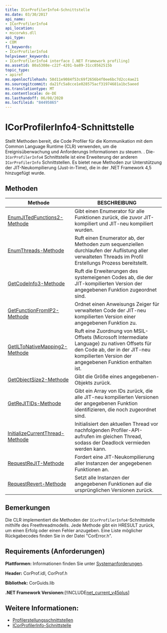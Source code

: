 ```yaml
---
title: ICorProfilerInfo4-Schnittstelle
ms.date: 03/30/2017
api_name:
- ICorProfilerInfo4
api_location:
- mscorwks.dll
api_type:
- COM
f1_keywords:
- ICorProfilerInfo4
helpviewer_keywords:
- ICorProfilerInfo4 interface [.NET Framework profiling]
ms.assetid: 80a5308e-c22f-4201-ba89-31cc8562515b
topic_type:
- apiref
ms.openlocfilehash: 58d11e9084f53c69f2656b4f0ee6bc7d2cc4ae21
ms.sourcegitcommit: da21fc5a8cce1e028575acf31974681a1bc5aeed
ms.translationtype: MT
ms.contentlocale: de-DE
ms.lasthandoff: 06/08/2020
ms.locfileid: "84495865"
---
```

# <a name="icorprofilerinfo4-interface"></a>ICorProfilerInfo4-Schnittstelle
Stellt Methoden bereit, die Code Profiler für die Kommunikation mit dem Common Language Runtime (CLR) verwenden, um die Ereignisüberwachung und Anforderungs Informationen zu steuern. . Die- `ICorProfilerInfo4` Schnittstelle ist eine Erweiterung der anderen `ICorProfilerInfo` Schnittstellen. Es bietet neue Methoden zur Unterstützung der JIT-Neukompilierung (Just-in-Time), die in der .NET Framework 4,5 hinzugefügt wurde.  
  
## <a name="methods"></a>Methoden  
  
|Methode|BESCHREIBUNG|  
|------------|-----------------|  
|[EnumJITedFunctions2-Methode](icorprofilerinfo4-enumjitedfunctions2-method.md)|Gibt einen Enumerator für alle Funktionen zurück, die zuvor JIT-kompiliert und JIT-neu kompiliert wurden.|  
|[EnumThreads-Methode](icorprofilerinfo4-enumthreads-method.md)|Ruft einen Enumerator ab, der Methoden zum sequenziellen durchlaufen der Auflistung aller verwalteten Threads im Profil Erstellungs Prozess bereitstellt.|  
|[GetCodeInfo3-Methode](icorprofilerinfo4-getcodeinfo3-method.md)|Ruft die Erweiterungen des systemeigenen Codes ab, die der JIT-kompilierten Version der angegebenen Funktion zugeordnet sind.|  
|[GetFunctionFromIP2-Methode](icorprofilerinfo4-getfunctionfromip2-method.md)|Ordnet einen Anweisungs Zeiger für verwalteten Code der JIT-neu kompilierten Version einer angegebenen Funktion zu.|  
|[GetILToNativeMapping2-Methode](icorprofilerinfo4-getiltonativemapping2-method.md)|Ruft eine Zuordnung von MSIL-Offsets (Microsoft Intermediate Language) zu nativen Offsets für den Code ab, der in der JIT-neu kompilierten Version der angegebenen Funktion enthalten ist.|  
|[GetObjectSize2-Methode](icorprofilerinfo4-getobjectsize2-method.md)|Gibt die Größe eines angegebenen-Objekts zurück.|  
|[GetReJITIDs-Methode](icorprofilerinfo4-getrejitids-method.md)|Gibt ein Array von IDs zurück, die alle JIT-neu kompilierten Versionen der angegebenen Funktion identifizieren, die noch zugeordnet sind.|  
|[InitializeCurrentThread-Methode](icorprofilerinfo4-initializecurrentthread-method.md)|Initialisiert den aktuellen Thread vor nachfolgenden Profiler-API-aufrufen im gleichen Thread, sodass der Deadlock vermieden werden kann.|  
|[RequestReJIT-Methode](icorprofilerinfo4-requestrejit-method.md)|Fordert eine JIT-Neukompilierung aller Instanzen der angegebenen Funktionen an.|  
|[RequestRevert-Methode](icorprofilerinfo4-requestrevert-method.md)|Setzt alle Instanzen der angegebenen Funktionen auf die ursprünglichen Versionen zurück.|  
  
## <a name="remarks"></a>Bemerkungen  
 Die CLR implementiert die Methoden der `ICorProfilerInfo4`-Schnittstelle mithilfe des Freethreadmodells. Jede Methode gibt ein HRESULT zurück, um einen Erfolg oder einen Fehler anzugeben. Eine Liste möglicher Rückgabecodes finden Sie in der Datei "CorError.h".  
  
## <a name="requirements"></a>Requirements (Anforderungen)  
 **Plattformen:** Informationen finden Sie unter [Systemanforderungen](../../get-started/system-requirements.md).  
  
 **Header:** CorProf.idl, CorProf.h  
  
 **Bibliothek:** CorGuids.lib  
  
 **.NET Framework Versionen:**[!INCLUDE[net_current_v45plus](../../../../includes/net-current-v45plus-md.md)]  
  
## <a name="see-also"></a>Weitere Informationen:

- [Profilerstellungsschnittstellen](profiling-interfaces.md)
- [ICorProfilerInfo-Schnittstelle](icorprofilerinfo-interface.md)
